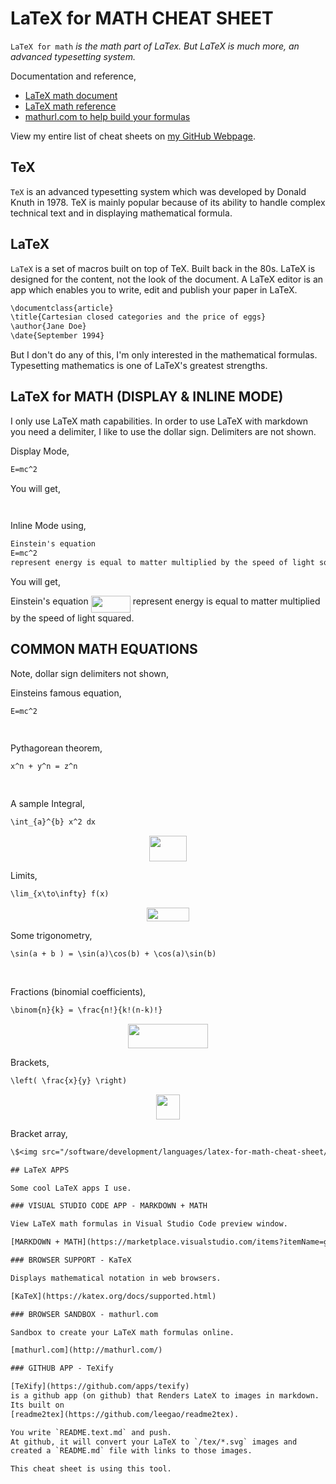 # LaTeX for MATH CHEAT SHEET

`LaTeX for math` _is the math part of LaTex.  But LaTeX is much more,
an advanced typesetting system._

Documentation and reference,

* [LaTeX math document](https://www.overleaf.com/learn/latex/Mathematical_expressions)
* [LaTeX math reference](https://en.wikibooks.org/wiki/LaTeX/Mathematics)
* [mathurl.com to help build your formulas](http://mathurl.com/)

View my entire list of cheat sheets on
[my GitHub Webpage](https://jeffdecola.github.io/my-cheat-sheets/).

## TeX

`TeX` is an advanced typesetting system which was
developed by Donald Knuth in 1978. TeX is mainly popular
because of its ability to handle complex technical
text and in displaying mathematical formula.

## LaTeX

`LaTeX` is a set of macros built on top of TeX. Built back in the 80s.
LaTeX is designed for the content, not the look of the document.
A LaTeX editor is an app which enables you to write,
edit and publish your paper in LaTeX.

```txt
\documentclass{article}
\title{Cartesian closed categories and the price of eggs}
\author{Jane Doe}
\date{September 1994}
```

But I don't do any of this, I'm only interested in
the mathematical formulas. Typesetting mathematics
is one of LaTeX's greatest strengths.

## LaTeX for MATH (DISPLAY & INLINE MODE)

I only use LaTeX math capabilities. In order to use LaTeX
with markdown you need a delimiter, I like to use the dollar sign.
Delimiters are not shown.

Display Mode,

```txt
E=mc^2
```

You will get,

<p align="center"><img src="/software/development/languages/latex-for-math-cheat-sheet/tex/3abb8c75967ebfdd6439c56912f3d75a.svg?invert_in_darkmode&sanitize=true" align=middle width=63.09925874999999pt height=14.202794099999998pt/></p>

Inline Mode using,

```txt
Einstein's equation
E=mc^2
represent energy is equal to matter multiplied by the speed of light squared.
```

You will get,

Einstein's equation
<img src="/software/development/languages/latex-for-math-cheat-sheet/tex/ccb175704c18ad5a81177f1274fcd39f.svg?invert_in_darkmode&sanitize=true" align=middle width=63.09925874999999pt height=26.76175259999998pt/>
represent energy is equal to matter multiplied by the speed of light squared.

## COMMON MATH EQUATIONS

Note, dollar sign delimiters not shown,

Einsteins famous equation,

```txt
E=mc^2
```

<p align="center"><img src="/software/development/languages/latex-for-math-cheat-sheet/tex/3abb8c75967ebfdd6439c56912f3d75a.svg?invert_in_darkmode&sanitize=true" align=middle width=63.09925874999999pt height=14.202794099999998pt/></p>

Pythagorean theorem,

```txt
x^n + y^n = z^n
```

<p align="center"><img src="/software/development/languages/latex-for-math-cheat-sheet/tex/238cd7abcefb8a6a256d0bec59744770.svg?invert_in_darkmode&sanitize=true" align=middle width=94.44253334999999pt height=14.937954899999998pt/></p>

A sample Integral,

```txt
\int_{a}^{b} x^2 dx
```

<p align="center"><img src="/software/development/languages/latex-for-math-cheat-sheet/tex/7434eb168b5dfced915545b6a422e7b8.svg?invert_in_darkmode&sanitize=true" align=middle width=60.50117205pt height=41.27894265pt/></p>

Limits,

```txt
\lim_{x\to\infty} f(x)
```

<p align="center"><img src="/software/development/languages/latex-for-math-cheat-sheet/tex/b7ecb947fb5547679f1c7ab9a546d2ce.svg?invert_in_darkmode&sanitize=true" align=middle width=68.4019611pt height=22.1917806pt/></p>

Some trigonometry,

```txt
\sin(a + b ) = \sin(a)\cos(b) + \cos(a)\sin(b)
```

<p align="center"><img src="/software/development/languages/latex-for-math-cheat-sheet/tex/85b567a60b6ab8fbc319c720f66f8ae2.svg?invert_in_darkmode&sanitize=true" align=middle width=283.3047162pt height=16.438356pt/></p>

Fractions (binomial coefficients),

```txt
\binom{n}{k} = \frac{n!}{k!(n-k)!}
```

<p align="center"><img src="/software/development/languages/latex-for-math-cheat-sheet/tex/9cc892f15c1314868714ad2b49649eb5.svg?invert_in_darkmode&sanitize=true" align=middle width=127.98480255pt height=39.452455349999994pt/></p>

Brackets,

```txt
\left( \frac{x}{y} \right)
```

<p align="center"><img src="/software/development/languages/latex-for-math-cheat-sheet/tex/2beb7431726139ffb37413b4031f73c1.svg?invert_in_darkmode&sanitize=true" align=middle width=37.5411861pt height=39.452455349999994pt/></p>

Bracket array,

```txt
\$<img src="/software/development/languages/latex-for-math-cheat-sheet/tex/4ff25fc69dfc750225478c2a97132c21.svg?invert_in_darkmode&sanitize=true" align=middle width=126.48414734999997pt height=67.39784699999998pt/><img src="/software/development/languages/latex-for-math-cheat-sheet/tex/cebe8b2037e00ebf151801653ef5131d.svg?invert_in_darkmode&sanitize=true" align=middle width=12.785434199999989pt height=22.831056599999986pt/><img src="/software/development/languages/latex-for-math-cheat-sheet/tex/30dc39154973f42415644575eb27bae8.svg?invert_in_darkmode&sanitize=true" align=middle width=115.5253011pt height=67.39784699999998pt/><img src="/software/development/languages/latex-for-math-cheat-sheet/tex/e708521dab0aab4c23c15f2b4f2c0655.svg?invert_in_darkmode&sanitize=true" align=middle width=458.6757813pt height=169.31627129999995pt/><img src="/software/development/languages/latex-for-math-cheat-sheet/tex/6b8ad152303beffe903898b5c73a4156.svg?invert_in_darkmode&sanitize=true" align=middle width=250.68522599999994pt height=67.39786349999999pt/>$

## LaTeX APPS

Some cool LaTeX apps I use.

### VISUAL STUDIO CODE APP - MARKDOWN + MATH

View LaTeX math formulas in Visual Studio Code preview window.

[MARKDOWN + MATH](https://marketplace.visualstudio.com/items?itemName=goessner.mdmath)

### BROWSER SUPPORT - KaTeX

Displays mathematical notation in web browsers.

[KaTeX](https://katex.org/docs/supported.html)

### BROWSER SANDBOX - mathurl.com

Sandbox to create your LaTeX math formulas online.

[mathurl.com](http://mathurl.com/)

### GITHUB APP - TeXify

[TeXify](https://github.com/apps/texify)
is a github app (on github) that Renders LateX to images in markdown.
Its built on
[readme2tex](https://github.com/leegao/readme2tex).

You write `README.text.md` and push.
At github, it will convert your LaTeX to `/tex/*.svg` images and
created a `README.md` file with links to those images.

This cheat sheet is using this tool.
